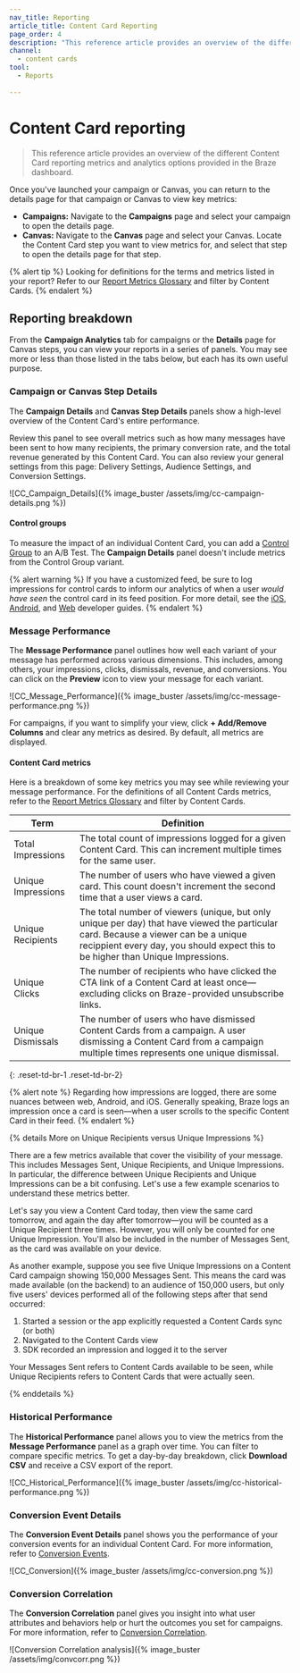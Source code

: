 ```yaml
---
nav_title: Reporting
article_title: Content Card Reporting
page_order: 4
description: "This reference article provides an overview of the different Content Card reporting metrics and analytics options provided in the Braze dashboard."
channel:
  - content cards
tool:
  - Reports
  
---
```


# Content Card reporting

> This reference article provides an overview of the different Content Card reporting metrics and analytics options provided in the Braze dashboard.

Once you've launched your campaign or Canvas, you can return to the details page for that campaign or Canvas to view key metrics:

- **Campaigns:** Navigate to the **Campaigns** page and select your campaign to open the details page.
- **Canvas:** Navigate to the **Canvas** page and select your Canvas. Locate the Content Card step you want to view metrics for, and select that step to open the details page for that step.

{% alert tip %}
Looking for definitions for the terms and metrics listed in your report? Refer to our [Report Metrics Glossary]({{site.baseurl}}/user_guide/data_and_analytics/report_metrics/) and filter by Content Cards.
{% endalert %}

## Reporting breakdown

From the **Campaign Analytics** tab for campaigns or the **Details** page for Canvas steps, you can view your reports in a series of panels. You may see more or less than those listed in the tabs below, but each has its own useful purpose.

### Campaign or Canvas Step Details

The **Campaign Details** and **Canvas Step Details** panels show a high-level overview of the Content Card's entire performance. 

Review this panel to see overall metrics such as how many messages have been sent to how many recipients, the primary conversion rate, and the total revenue generated by this Content Card. You can also review your general settings from this page: Delivery Settings, Audience Settings, and Conversion Settings.

![CC_Campaign_Details]({% image_buster /assets/img/cc-campaign-details.png %})

#### Control groups

To measure the impact of an individual Content Card, you can add a [Control Group][2] to an A/B Test. The **Campaign Details** panel doesn't include metrics from the Control Group variant.

{% alert warning %}
If you have a customized feed, be sure to log impressions for control cards to inform our analytics of when a user _would have seen_ the control card in its feed position. For more detail, see the [iOS](/docs/developer_guide/platform_integration_guides/ios/content_cards/data_model/#card-methods), [Android](/docs/developer_guide/platform_integration_guides/android/content_cards/customization/#fully-custom-content-card-display-for-android), and [Web](/docs/developer_guide/platform_integration_guides/web/content_cards/integration/#control-group) developer guides.
{% endalert %}

### Message Performance

The **Message Performance** panel outlines how well each variant of your message has performed across various dimensions. This includes, among others, your impressions, clicks, dismissals, revenue, and conversions. You can click on the <i class="fa fa-eye preview-icon"></i>**Preview** icon to view your message for each variant.

![CC_Message_Performance]({% image_buster /assets/img/cc-message-performance.png %})

For campaigns, if you want to simplify your view, click **+ Add/Remove Columns** and clear any metrics as desired. By default, all metrics are displayed.

#### Content Card metrics

Here is a breakdown of some key metrics you may see while reviewing your message performance. For the definitions of all Content Cards metrics, refer to the [Report Metrics Glossary][1] and filter by Content Cards.

| Term | Definition |
| -- | -- |
| Total Impressions | The total count of impressions logged for a given Content Card. This can increment multiple times for the same user. |
| Unique Impressions | The number of users who have viewed a given card. This count doesn't increment the second time that a user views a card. |
| Unique Recipients | The total number of viewers (unique, but only unique per day) that have viewed the particular card. Because a viewer can be a unique recippient every day, you should expect this to be higher than Unique Impressions. |
| Unique Clicks | The number of recipients who have clicked the CTA link of a Content Card at least once—excluding clicks on Braze-provided unsubscribe links. |
Unique Dismissals | The number of users who have dismissed Content Cards from a campaign. A user dismissing a Content Card from a campaign multiple times represents one unique dismissal. |
{: .reset-td-br-1 .reset-td-br-2}

{% alert note %}
Regarding how impressions are logged, there are some nuances between web, Android, and iOS. Generally speaking, Braze logs an impression once a card is seen—when a user scrolls to the specific Content Card in their feed.
{% endalert %}

{% details More on Unique Recipients versus Unique Impressions %}

There are a few metrics available that cover the visibility of your message. This includes Messages Sent, Unique Recipients, and Unique Impressions. In particular, the difference between Unique Recipients and Unique Impressions can be a bit confusing. Let's use a few example scenarios to understand these metrics better.

Let's say you view a Content Card today, then view the same card tomorrow, and again the day after tomorrow—you will be counted as a Unique Recipient three times. However, you will only be counted for one Unique Impression. You'll also be included in the number of Messages Sent, as the card was available on your device.

As another example, suppose you see five Unique Impressions on a Content Card campaign showing 150,000 Messages Sent. This means the card was made available (on the backend) to an audience of 150,000 users, but only five users' devices performed all of the following steps after that send occurred:

1. Started a session or the app explicitly requested a Content Cards sync (or both)
2. Navigated to the Content Cards view
3. SDK recorded an impression and logged it to the server

Your Messages Sent refers to Content Cards available to be seen, while Unique Recipients refers to Content Cards that were actually seen.

{% enddetails %}

### Historical Performance

The **Historical Performance** panel allows you to view the metrics from the **Message Performance** panel as a graph over time. You can filter to compare specific metrics. To get a day-by-day breakdown, click **Download CSV** and receive a CSV export of the report.

![CC_Historical_Performance]({% image_buster /assets/img/cc-historical-performance.png %})

### Conversion Event Details

The **Conversion Event Details** panel shows you the performance of your conversion events for an individual Content Card. For more information, refer to [Conversion Events]({{site.baseurl}}/user_guide/engagement_tools/campaigns/building_campaigns/conversion_events/#step-3-view-results).

![CC_Conversion]({% image_buster /assets/img/cc-conversion.png %})

### Conversion Correlation

The **Conversion Correlation** panel gives you insight into what user attributes and behaviors help or hurt the outcomes you set for campaigns. For more information, refer to [Conversion Correlation]({{site.baseurl}}/user_guide/engagement_tools/testing/conversion_correlation/).

![Conversion Correlation analysis]({% image_buster /assets/img/convcorr.png %})


[1]: {{site.baseurl}}/user_guide/data_and_analytics/report_metrics/
[2]: {{site.baseurl}}/user_guide/intelligence/multivariate_testing/#step-4-choose-a-segment-and-distribute-your-users-across-variants
